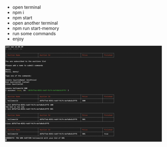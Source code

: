 - open terminal
- npm i
- npm start
- open another terminal
- npm run start-memory
- run some commands
- enjoy

![screenshot](screenshot.png)
